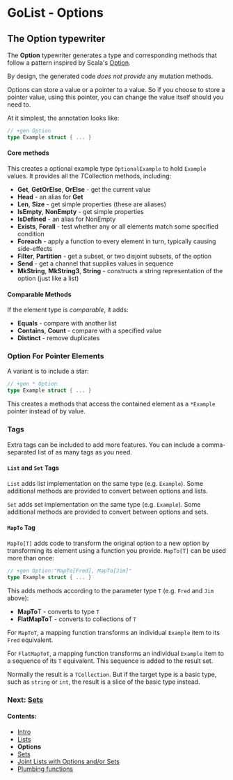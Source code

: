# GoList - Options

## The Option typewriter

The **Option** typewriter generates a type and corresponding methods that follow a pattern inspired by 
Scala's [Option](http://www.scala-lang.org/api/2.11.7/#scala.Option).

By design, the generated code *does not provide* any mutation methods.

Options can store a value or a pointer to a value. So if you choose to store a pointer value, using this pointer,
you can change the value itself should you need to.

At it simplest, the annotation looks like:

````go
// +gen Option
type Example struct { ... }
````

#### Core methods

This creates a optional example type `OptionalExample` to hold `Example` values. It provides all the
*T*Collection methods, including:

 * **Get**, **GetOrElse**, **OrElse** - get the current value
 * **Head** - an alias for **Get**
 * **Len**, **Size** - get simple properties (these are aliases)
 * **IsEmpty**, **NonEmpty** - get simple properties
 * **IsDefined** - an alias for NonEmpty
 * **Exists**, **Forall** - test whether any or all elements match some specified condition
 * **Foreach** - apply a function to every element in turn, typically causing side-effects
 * **Filter**, **Partition** - get a subset, or two disjoint subsets, of the option
 * **Send** - get a channel that supplies values in sequence
 * **MkString**, **MkString3**, **String** - constructs a string representation of the option (just like a list)

#### Comparable Methods

If the element type is *comparable*, it adds:

 * **Equals** - compare with another list
 * **Contains**, **Count** - compare with a specified value
 * **Distinct** - remove duplicates

### Option For Pointer Elements

A variant is to include a star:

````go
// +gen * Option
type Example struct { ... }
````

This creates a methods that access the contained element as a `*Example` pointer instead of by value.

### Tags

Extra tags can be included to add more features. You can include a comma-separated list of as many tags as you need.

#### `List` and `Set` Tags

`List` adds list implementation on the same type (e.g. `Example`). Some additional methods are provided to convert
between options and lists.

`Set` adds set implementation on the same type (e.g. `Example`).  Some additional methods are provided to convert
between options and sets.

#### `MapTo` Tag

`MapTo[T]` adds code to transform the original option to a new option by transforming its element using a function you provide.
`MapTo[T]` can be used more than once: 

````go
// +gen Option:"MapTo[Fred], MapTo[Jim]"
type Example struct { ... }
````

This adds methods according to the parameter type `T` (e.g. `Fred` and `Jim` above):

 * **MapTo**T - converts to type `T`
 * **FlatMapTo**T - converts to collections of `T`

For `MapToT`, a mapping function transforms an individual `Example` item to its `Fred` equivalent.

For `FlatMapToT`, a mapping function transforms an individual `Example` item to a
sequence of its `T` equivalent. This sequence is added to the result set.

Normally the result is a `TCollection`. 
But if the target type is a basic type, such as `string` or `int`, the result is a slice of the basic type instead.

### Next: [Sets](Set.md)
#### Contents:

 * [Intro](README.md)
 * [Lists](List.md)
 * **Options**
 * [Sets](Set.md)
 * [Joint Lists with Options  and/or Sets](Unified.md)
 * [Plumbing functions](Plumbing.md)
